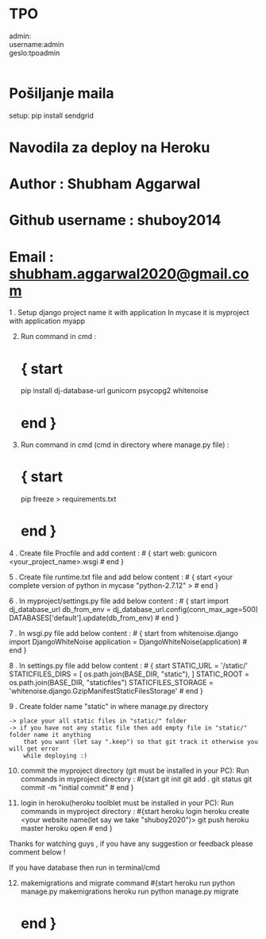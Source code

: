 # TPO

admin:</br>
username:admin</br>
geslo:tpoadmin</br>
</br>
<h1>Pošiljanje maila</h1>
setup: pip install sendgrid
<br>
<h1>Navodila za deploy na Heroku</h1>

# Author : Shubham Aggarwal
# Github username : shuboy2014
# Email : shubham.aggarwal2020@gmail.com
 
1 . Setup django project name it <your-project-name> with application <application-name>
    In mycase it is myproject with  application myapp 
 
2. Run command in cmd :
    # { start   
    pip install dj-database-url gunicorn psycopg2 whitenoise
    #  end }
 
3. Run command in cmd (cmd in directory where manage.py file) :
    # { start   
    pip freeze > requirements.txt
    #  end }
 
4 . Create file Procfile and add content :
    # { start
        web: gunicorn <your_project_name>.wsgi
    #  end }      
 
 
5 . Create file runtime.txt file and add below content : 
    # { start
        <your complete version of python in mycase "python-2.7.12" >
    #  end } 
 
 
6 . In myproject/settings.py file add below content :
    # { start
        import dj_database_url
        db_from_env = dj_database_url.config(conn_max_age=500)
        DATABASES['default'].update(db_from_env)
    #  end }  
 
 
7 . In wsgi.py file add below content :
    # { start
        from whitenoise.django import DjangoWhiteNoise
        application = DjangoWhiteNoise(application)
    #  end }  
        
8 . In settings.py file add below content :
    # { start
        STATIC_URL = '/static/'
        STATICFILES_DIRS = [
                os.path.join(BASE_DIR, "static"),
            ]
        STATIC_ROOT = os.path.join(BASE_DIR, "staticfiles")
        STATICFILES_STORAGE = 'whitenoise.django.GzipManifestStaticFilesStorage'
    # end }
 
9 . Create folder name "static" in where manage.py directory 
     
    -> place your all static files in "static/" folder
    -> if you have not any static file then add empty file in "static/" folder name it anything
        that you want (let say ".keep") so that git track it otherwise you will get error
        while deploying :)
 
 
10. commit the myproject directory (git must be installed in your PC):
    Run commands in myproject directory :
        #{start
        git init
        git add .
        git status
        git commit -m "initial commit"
        # end }
 
11. login in heroku(heroku toolblet must be installed in your PC):
    Run commands in myproject directory :
        #{start
        heroku login
        heroku create <your website name(let say we take "shuboy2020")>
        git push heroku master
        heroku open
        # end }
 
Thanks for watching guys , if you have any suggestion or feedback please comment below !
 
 
If you have database then run in terminal/cmd
 
12. makemigrations and migrate command
    #{start
    heroku run python manage.py makemigrations
    heroku run python manage.py migrate
    # end }
